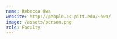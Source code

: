 ```yaml
---
name: Rebecca Hwa
website: http://people.cs.pitt.edu/~hwa/
image: /assets/person.png
role: Faculty
---
```

